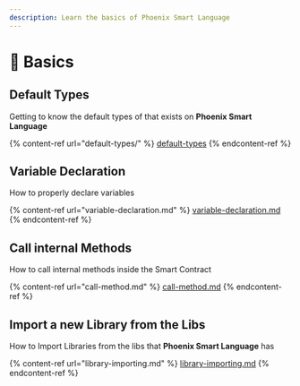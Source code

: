 ```yaml
---
description: Learn the basics of Phoenix Smart Language
---
```


# 🚩 Basics

## Default Types

Getting to know the default types of that exists on **Phoenix Smart Language**

{% content-ref url="default-types/" %}
[default-types](default-types/)
{% endcontent-ref %}

## Variable Declaration

How to properly declare variables

{% content-ref url="variable-declaration.md" %}
[variable-declaration.md](variable-declaration.md)
{% endcontent-ref %}

## Call internal Methods

How to call internal methods inside the Smart Contract

{% content-ref url="call-method.md" %}
[call-method.md](call-method.md)
{% endcontent-ref %}

## Import a new Library from the Libs

How to Import Libraries from the libs that **Phoenix Smart Language** has

{% content-ref url="library-importing.md" %}
[library-importing.md](library-importing.md)
{% endcontent-ref %}
